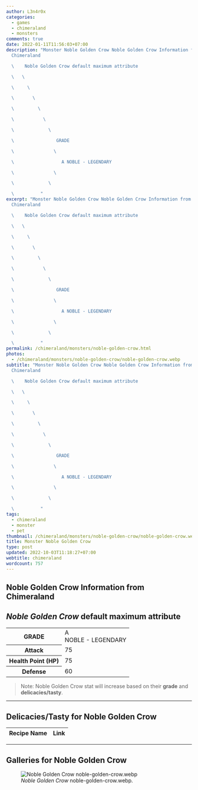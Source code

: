 ```yaml
---
author: L3n4r0x
categories:
  - games
  - chimeraland
  - monsters
comments: true
date: 2022-01-11T11:56:03+07:00
description: "Monster Noble Golden Crow Noble Golden Crow Information from
  Chimeraland

  \    Noble Golden Crow default maximum attribute

  \   \ 

  \     \ 

  \       \ 

  \         \ 

  \           \ 

  \             \ 

  \                GRADE

  \               \ 

  \                  A NOBLE - LEGENDARY

  \               \ 

  \             \ 

  \          "
excerpt: "Monster Noble Golden Crow Noble Golden Crow Information from
  Chimeraland

  \    Noble Golden Crow default maximum attribute

  \   \ 

  \     \ 

  \       \ 

  \         \ 

  \           \ 

  \             \ 

  \                GRADE

  \               \ 

  \                  A NOBLE - LEGENDARY

  \               \ 

  \             \ 

  \          "
permalink: /chimeraland/monsters/noble-golden-crow.html
photos:
  - /chimeraland/monsters/noble-golden-crow/noble-golden-crow.webp
subtitle: "Monster Noble Golden Crow Noble Golden Crow Information from
  Chimeraland

  \    Noble Golden Crow default maximum attribute

  \   \ 

  \     \ 

  \       \ 

  \         \ 

  \           \ 

  \             \ 

  \                GRADE

  \               \ 

  \                  A NOBLE - LEGENDARY

  \               \ 

  \             \ 

  \          "
tags:
  - chimeraland
  - monster
  - pet
thumbnail: /chimeraland/monsters/noble-golden-crow/noble-golden-crow.webp
title: Monster Noble Golden Crow
type: post
updated: 2022-10-03T11:18:27+07:00
webtitle: chimeraland
wordcount: 757
---
```


<link
  rel="stylesheet"
  href="https://rawcdn.githack.com/dimaslanjaka/Web-Manajemen/870a349/css/bootstrap-5-3-0-alpha3-wrapper.css"
/>
<section id="bootstrap-wrapper">
  <div data-bs-theme="dark">
    <h2>Noble Golden Crow Information from Chimeraland</h2>
    <h2 id="attribute"><i>Noble Golden Crow</i> default maximum attribute</h2>
    <div class="row">
      <div class="col mb-2">
        <div class="card">
          <div class="card-body">
            <table>
              <tr>
                <th>GRADE</th>
                <td>
                  A <br /><span class="text-warning">NOBLE - LEGENDARY</span>
                </td>
              </tr>
              <tr>
                <th>Attack</th>
                <td>75</td>
              </tr>
              <tr>
                <th>Health Point (HP)</th>
                <td>75</td>
              </tr>
              <tr>
                <th>Defense</th>
                <td>60</td>
              </tr>
            </table>
          </div>
        </div>
      </div>
    </div>
    <blockquote class="bd-callout bd-callout-warning">
      Note: Noble Golden Crow stat will increase based on their <b>grade</b> and
      <b>delicacies/tasty</b>.
    </blockquote>
    <hr />
    <h2 id="delicacies">Delicacies/Tasty for Noble Golden Crow</h2>
    <div class="card">
      <div class="card-body">
        <div class="table-responsive">
          <table class="table table-striped">
            <thead>
              <tr>
                <th>Recipe Name</th>
                <th>Link</th>
              </tr>
            </thead>
            <tbody></tbody>
          </table>
        </div>
      </div>
    </div>
    <hr />
    <div id="gallery">
      <h2>Galleries for Noble Golden Crow</h2>
      <div class="row">
        <div class="col-lg-6 col-12">
          <figure>
            <img
              src="https://www.webmanajemen.com/chimeraland/monsters/noble-golden-crow/noble-golden-crow.webp"
              alt="Noble Golden Crow noble-golden-crow.webp"
            />
            <figcaption style="word-wrap: break-word">
              <i>Noble Golden Crow</i> noble-golden-crow.webp.
            </figcaption>
          </figure>
        </div>
      </div>
    </div>
  </div>
</section>